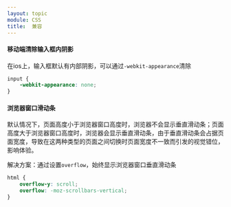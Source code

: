 ```yaml
---
layout: topic
module: CSS
title:  兼容
---
```


#### 移动端清除输入框内阴影

在ios上，输入框默认有内部阴影，可以通过`-webkit-appearance`清除

```css
input {
    -webkit-appearance: none;
}
```

#### 浏览器窗口滑动条

默认情况下，页面高度小于浏览器窗口高度时，浏览器不会显示垂直滑动条；页面高度大于浏览器窗口高度时，浏览器会显示垂直滑动条，由于垂直滑动条会占据页面宽度，导致在这两种类型的页面之间切换时页面宽度不一致而引发的视觉错位，影响体验。

解决方案：通过设置`overflow`，始终显示浏览器窗口垂直滑动条

```css
html {
    overflow-y: scroll;
    overflow: -moz-scrollbars-vertical;
}
```
